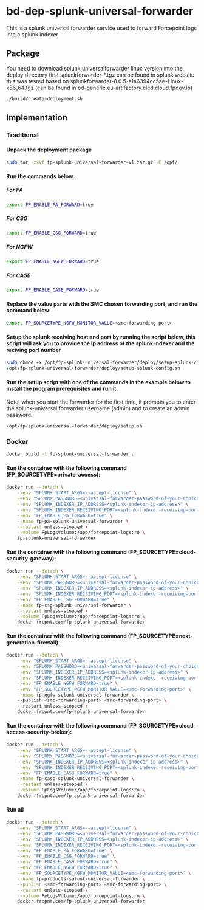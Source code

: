 # bd-dep-splunk-universal-forwarder
This is a splunk universal forwarder service used to forward Forcepoint logs into a splunk indexer

## Package

You need to download splunk universalforwarder linux version into the deploy directory first
splunkforwarder-*.tgz can be found in splunk website
this was tested based on splunkforwarder-8.0.5-a1a6394cc5ae-Linux-x86_64.tgz (can be found in bd-generic.eu-artifactory.cicd.cloud.fpdev.io)

```bash
./build/create-deployment.sh
```

## Implementation

### Traditional 

####	Unpack the deployment package 
```bash
sudo tar -zxvf fp-splunk-universal-forwarder-v1.tar.gz -C /opt/
```

#### Run the commands below:

##### For PA

```bash
export FP_ENABLE_PA_FORWARD=true
```
##### For CSG

```bash
export FP_ENABLE_CSG_FORWARD=true
```
##### For NGFW

```bash
export FP_ENABLE_NGFW_FORWARD=true
```

##### For CASB

```bash
export FP_ENABLE_CASB_FORWARD=true
```

####	Replace the value parts with the SMC chosen forwarding port, and run the command below:

```bash
export FP_SOURCETYPE_NGFW_MONITOR_VALUE=<smc-forwarding-port>
```

####	Setup the splunk receiving host and port by running the script below, this script will ask you to provide the ip address of the splunk indexer and the reciving port number

```bash
sudo chmod +x /opt/fp-splunk-universal-forwarder/deploy/setup-splunk-config.sh
/opt/fp-splunk-universal-forwarder/deploy/setup-splunk-config.sh
```

####	Run the setup script with one of the commands in the example below to install the program prerequisites and run it.
Note: when you start the forwarder for the first time, it prompts you to enter the splunk-universal forwarder username (admin) and to create an admin password.
 
```bash
/opt/fp-splunk-universal-forwarder/deploy/setup.sh
```

### Docker

```bash
docker build -t fp-splunk-universal-forwarder . 
```

#### Run the container with the following command (FP_SOURCETYPE=private-access):

```bash
docker run --detach \
    --env "SPLUNK_START_ARGS=--accept-license" \
    --env "SPLUNK_PASSWORD=<universal-forwarder-password-of-your-choice>" \
    --env "SPLUNK_INDEXER_IP_ADDRESS=<splunk-indexer-ip-address>" \
    --env "SPLUNK_INDEXER_RECEIVING_PORT=<splunk-indexer-receiving-port>" \
    --env "FP_ENABLE_PA_FORWARD=true" \
    --name fp-pa-splunk-universal-forwarder \
    --restart unless-stopped \
    --volume FpLogsVolume:/app/forcepoint-logs:ro \
    fp-splunk-universal-forwarder
```

#### Run the container with the following command (FP_SOURCETYPE=cloud-security-gateway):

```bash
docker run --detach \
    --env "SPLUNK_START_ARGS=--accept-license" \
    --env "SPLUNK_PASSWORD=<universal-forwarder-password-of-your-choice>" \
    --env "SPLUNK_INDEXER_IP_ADDRESS=<splunk-indexer-ip-address>" \
    --env "SPLUNK_INDEXER_RECEIVING_PORT=<splunk-indexer-receiving-port>" \
    --env "FP_ENABLE_CSG_FORWARD=true" \
    --name fp-csg-splunk-universal-forwarder \
    --restart unless-stopped \
    --volume FpLogsVolume:/app/forcepoint-logs:ro \
    docker.frcpnt.com/fp-splunk-universal-forwarder
```

#### Run the container with the following command (FP_SOURCETYPE=next-generation-firewall):

```bash
docker run --detach \
    --env "SPLUNK_START_ARGS=--accept-license" \
    --env "SPLUNK_PASSWORD=<universal-forwarder-password-of-your-choice>" \
    --env "SPLUNK_INDEXER_IP_ADDRESS=<splunk-indexer-ip-address>" \
    --env "SPLUNK_INDEXER_RECEIVING_PORT=<splunk-indexer-receiving-port>" \
    --env "FP_ENABLE_NGFW_FORWARD=true" \
    --env "FP_SOURCETYPE_NGFW_MONITOR_VALUE=<smc-forwarding-port>" \
    --name fp-ngfw-splunk-universal-forwarder \ 
    --publish <smc-forwarding-port>:<smc-forwarding-port> \ 
    --restart unless-stopped \
    docker.frcpnt.com/fp-splunk-universal-forwarder
```

#### Run the container with the following command (FP_SOURCETYPE=cloud-access-security-broker):

```bash
docker run --detach \
    --env "SPLUNK_START_ARGS=--accept-license" \
    --env "SPLUNK_PASSWORD=<universal-forwarder-password-of-your-choice>" \
    --env "SPLUNK_INDEXER_IP_ADDRESS=<splunk-indexer-ip-address>" \
    --env "SPLUNK_INDEXER_RECEIVING_PORT=<splunk-indexer-receiving-port>" \
    --env "FP_ENABLE_CASB_FORWARD=true" \
    --name fp-casb-splunk-universal-forwarder \
    --restart unless-stopped \
    --volume FpLogsVolume:/app/forcepoint-logs:ro \
    docker.frcpnt.com/fp-splunk-universal-forwarder
```

#### Run all

```bash
docker run --detach \
    --env "SPLUNK_START_ARGS=--accept-license" \
    --env "SPLUNK_PASSWORD=<universal-forwarder-password-of-your-choice>" \
    --env "SPLUNK_INDEXER_IP_ADDRESS=<splunk-indexer-ip-address>" \
    --env "SPLUNK_INDEXER_RECEIVING_PORT=<splunk-indexer-receiving-port>" \
    --env "FP_ENABLE_PA_FORWARD=true" \
    --env "FP_ENABLE_CSG_FORWARD=true" \
    --env "FP_ENABLE_CASB_FORWARD=true" \
    --env "FP_ENABLE_NGFW_FORWARD=true" \
    --env "FP_SOURCETYPE_NGFW_MONITOR_VALUE=<smc-forwarding-port>" \
    --name fp-products-splunk-universal-forwarder \
    --publish <smc-forwarding-port>:<smc-forwarding-port> \
    --restart unless-stopped \
    --volume FpLogsVolume:/app/forcepoint-logs:ro \
    docker.frcpnt.com/fp-splunk-universal-forwarder
```